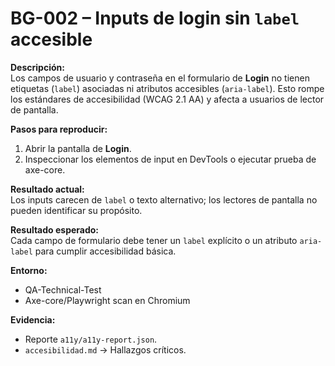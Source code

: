 # BG-002 – Inputs de login sin `label` accesible  

**Descripción:**  
Los campos de usuario y contraseña en el formulario de **Login** no tienen etiquetas (`label`) asociadas ni atributos accesibles (`aria-label`). Esto rompe los estándares de accesibilidad (WCAG 2.1 AA) y afecta a usuarios de lector de pantalla.  

**Pasos para reproducir:**  
1. Abrir la pantalla de **Login**.  
2. Inspeccionar los elementos de input en DevTools o ejecutar prueba de axe-core.  

**Resultado actual:**  
Los inputs carecen de `label` o texto alternativo; los lectores de pantalla no pueden identificar su propósito.  

**Resultado esperado:**  
Cada campo de formulario debe tener un `label` explícito o un atributo `aria-label` para cumplir accesibilidad básica.  

**Entorno:**  
- QA-Technical-Test  
- Axe-core/Playwright scan en Chromium  

**Evidencia:**  
- Reporte `a11y/a11y-report.json`.  
- `accesibilidad.md` → Hallazgos críticos.  